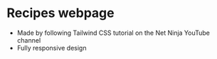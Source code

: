 # Recipes webpage

- Made by following Tailwind CSS tutorial on the Net Ninja YouTube channel
- Fully responsive design
